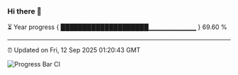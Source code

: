 ### Hi there 👋

⏳ Year progress { ████████████████████▁▁▁▁▁▁▁▁▁▁ } 69.60 %

---

⏰ Updated on Fri, 12 Sep 2025 01:20:43 GMT

![Progress Bar CI](https://github.com/liununu/liununu/workflows/Progress%20Bar%20CI/badge.svg)
